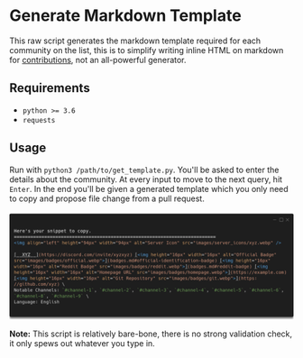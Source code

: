 # Generate Markdown Template

This raw script generates the markdown template required for each community on the list, this is to simplify writing inline HTML on markdown for [contributions](../CONTRIBUTING.md#new-community), not an all-powerful generator.

## Requirements

- `python >= 3.6`
- `requests`

## Usage

Run with `python3 /path/to/get_template.py`. You'll be asked to enter the details about the community. At every input to move to the next query, hit `Enter`. In the end you'll be given a generated template which you only need to copy and propose file change from a pull request.

![Screenshot of template script](../images/screenshots/screenshot_01.png)

**Note:** This script is relatively bare-bone, there is no strong validation check, it only spews out whatever you type in.
